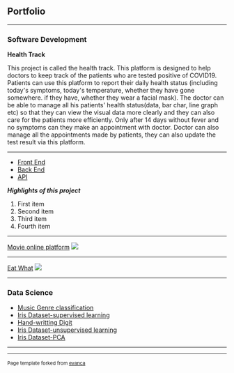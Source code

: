 ## Portfolio

---

### Software Development

**Health Track**
<p>This project is called the health track. This platform is designed to help doctors to keep track of the patients who are tested positive of COVID19.  Patients can use this platform to report their daily health status (including today's symptoms, today's temperature, whether they have gone somewhere. if they have, whether they wear a facial mask). The doctor can be able to manage all his patients' health status(data, bar char, line graph etc) so that they can view the visual data more clearly and they can also care for the patients more efficiently. Only after 14 days without fever and no symptoms can they make an appointment with doctor. Doctor can also manage all the appointments made by patients, they can also update the test result via this platform.  </p>

---
- [Front End](https://github.com/liyishanamy/healthtrackingplatform_frontend)
- [Back End](https://github.com/liyishanamy/healthInformation_backend)
- [API](https://docs.google.com/document/d/15rplKs8JGBj297dSzQFhMPIbVfc3abBbPUhmvtrWwfU/edit)

***Highlights of this project***
<ol>
<li>First item</li>
<li>Second item</li>
<li>Third item</li>
<li>Fourth item</li>
</ol>


---
[Movie online platform](/pdf/sample_presentation.pdf)
<img src="images/dummy_thumbnail.jpg?raw=true"/>

---
[Eat What](http://example.com/)
<img src="images/dummy_thumbnail.jpg?raw=true"/>

---

### Data Science

- [Music Genre classification](https://github.com/astralcai/music-genre-classification)
- [Iris Dataset-supervised learning](https://github.com/liyishanamy/iris-dataset)
- [Hand-writting Digit](https://github.com/liyishanamy/neuralNetwork-handWrittenDigit)
- [Iris Dataset-unsupervised learning](https://github.com/liyishanamy/iris_LVQ)
- [Iris Dataset-PCA](https://github.com/liyishanamy/iris_LVQ)


---




---
<p style="font-size:11px">Page template forked from <a href="https://github.com/evanca/quick-portfolio">evanca</a></p>
<!-- Remove above link if you don't want to attibute -->
